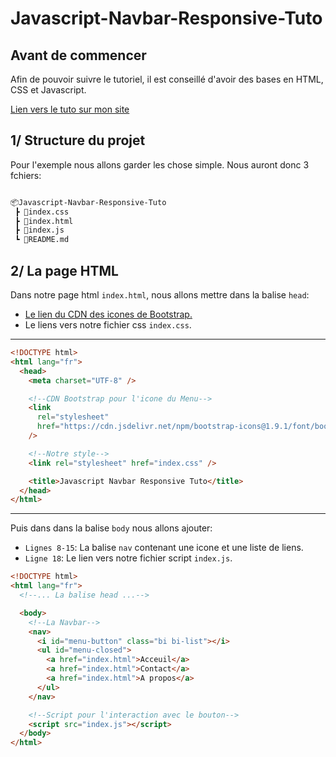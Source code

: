 # Javascript-Navbar-Responsive-Tuto

## Avant de commencer

Afin de pouvoir suivre le tutoriel, il est conseillé d'avoir des bases en HTML, CSS et Javascript.

[Lien vers le tuto sur mon site](http://localhost:3000/posts/javascript-menu-slide.article)

## 1/ Structure du projet

Pour l'exemple nous allons garder les chose simple. Nous auront donc 3 fchiers:

```bash

📦Javascript-Navbar-Responsive-Tuto
 ┣ 📜index.css
 ┣ 📜index.html
 ┣ 📜index.js
 ┗ 📜README.md

```

## 2/ La page HTML

Dans notre page html `index.html`, nous allons mettre dans la balise `head`:

- [Le lien du CDN des icones de Bootstrap.](https://icons.getbootstrap.com/#install)
- Le liens vers notre fichier css `index.css`.

---

```html
<!DOCTYPE html>
<html lang="fr">
  <head>
    <meta charset="UTF-8" />

    <!--CDN Bootstrap pour l'icone du Menu-->
    <link
      rel="stylesheet"
      href="https://cdn.jsdelivr.net/npm/bootstrap-icons@1.9.1/font/bootstrap-icons.css"
    />

    <!--Notre style-->
    <link rel="stylesheet" href="index.css" />

    <title>Javascript Navbar Responsive Tuto</title>
  </head>
</html>
```

---

Puis dans dans la balise `body` nous allons ajouter:

- `Lignes 8-15`: La
  balise `nav` contenant une icone et une liste de liens.
- `Ligne 18`: Le lien vers
  notre fichier script `index.js`.

```html
<!DOCTYPE html>
<html lang="fr">
  <!--... La balise head ...-->

  <body>
    <!--La Navbar-->
    <nav>
      <i id="menu-button" class="bi bi-list"></i>
      <ul id="menu-closed">
        <a href="index.html">Acceuil</a>
        <a href="index.html">Contact</a>
        <a href="index.html">A propos</a>
      </ul>
    </nav>

    <!--Script pour l'interaction avec le bouton-->
    <script src="index.js"></script>
  </body>
</html>
```
